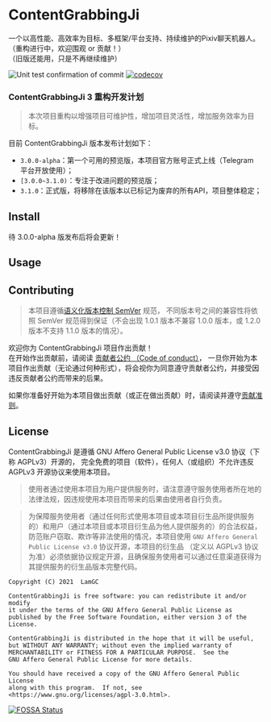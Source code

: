# ContentGrabbingJi
一个以高性能、高效率为目标、多框架/平台支持、持续维护的Pixiv聊天机器人。  
（重构进行中，欢迎围观 or 贡献！）  
（旧版还能用，只是不再继续维护）  

<!-- 此处为 Tag 栏, 可以不加空格(大概) -->
![Unit test confirmation of commit](https://github.com/LamGC/ContentGrabbingJi/workflows/Unit%20test%20confirmation%20of%20commit/badge.svg?branch=3.0.0&event=push)
[![codecov](https://codecov.io/gh/LamGC/ContentGrabbingJi/branch/3.0.0/graph/badge.svg)](https://codecov.io/gh/LamGC/ContentGrabbingJi)

### ContentGrabbingJi 3 重构开发计划 ###
> 本次项目重构以增强项目可维护性，增加项目灵活性，增加服务效率为目标。

目前 ContentGrabbingJi 版本发布计划如下：
- `3.0.0-alpha`：第一个可用的预览版，本项目官方账号正式上线（Telegram 平台开放使用）；
- `[3.0.0~3.1.0)`：专注于改进问题的预览版；
- `3.1.0`：正式版，将移除在该版本以已标记为废弃的所有API，项目整体稳定；

## Install ##
待 3.0.0-alpha 版发布后将会更新！

## Usage ##

## Contributing ##
> 本项目遵循[语义化版本控制 SemVer](https://semver.org/) 规范，
>不同版本号之间的兼容性将依照 SemVer 规范得到保证（不会出现 1.0.1 版本不兼容 1.0.0 版本，或 1.2.0 版本不支持 1.1.0 版本的情况）。  

欢迎你为 ContentGrabbingJi 项目作出贡献！  
在开始作出贡献前，请阅读 [贡献者公约 （Code of conduct）](./CODE_OF_CONDUCT.md)，
一旦你开始为本项目作出贡献（无论通过何种形式），将会视你为同意遵守贡献者公约，并接受因违反贡献者公约而带来的后果。  

如果你准备好开始为本项目做出贡献（或正在做出贡献）时，请阅读并遵守[贡献准则](.github/CONTRIBUTING.md)。  

## License ##
ContentGrabbingJi 是遵循 GNU Affero General Public License v3.0 协议（下称 AGPLv3）开源的，
完全免费的项目（软件），任何人（或组织）不允许违反 AGPLv3 开源协议来使用本项目。  
> 使用者通过使用本项目为用户提供服务时，请注意遵守服务使用者所在地的法律法规，因违规使用本项目而带来的后果由使用者自行负责。

> 为保障服务使用者（通过任何形式使用本项目或本项目衍生品所提供服务的）和用户（通过本项目或本项目衍生品为他人提供服务的）的合法权益，
> 防范账户窃取、欺诈等非法使用的情况，本项目使用 `GNU Affero General Public License v3.0` 协议开源，本项目的衍生品
> （定义以 AGPLv3 协议为准）必须依据协议规定开源，且确保服务使用者可以通过任意渠道获得为其提供服务的衍生品版本完整代码。

```
Copyright (C) 2021  LamGC

ContentGrabbingJi is free software: you can redistribute it and/or modify
it under the terms of the GNU Affero General Public License as
published by the Free Software Foundation, either version 3 of the
License.

ContentGrabbingJi is distributed in the hope that it will be useful,
but WITHOUT ANY WARRANTY; without even the implied warranty of
MERCHANTABILITY or FITNESS FOR A PARTICULAR PURPOSE.  See the
GNU Affero General Public License for more details.

You should have received a copy of the GNU Affero General Public License
along with this program.  If not, see <https://www.gnu.org/licenses/agpl-3.0.html>.
```

[![FOSSA Status](https://app.fossa.com/api/projects/git%2Bgithub.com%2FLamGC%2FContentGrabbingJi.svg?type=large)](https://app.fossa.com/projects/git%2Bgithub.com%2FLamGC%2FContentGrabbingJi?ref=badge_large)
